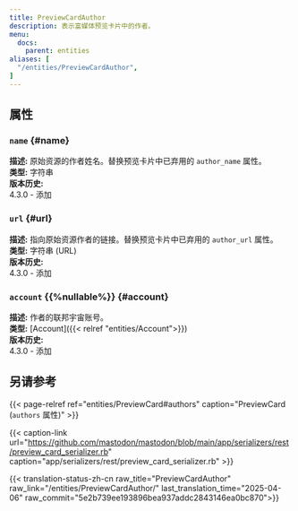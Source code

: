 ```yaml
---
title: PreviewCardAuthor
description: 表示富媒体预览卡片中的作者。
menu:
  docs:
    parent: entities
aliases: [
  "/entities/PreviewCardAuthor",
]
---
```


## 属性

### `name` {#name}

**描述:** 原始资源的作者姓名。替换预览卡片中已弃用的 `author_name` 属性。\
**类型:** 字符串\
**版本历史:**\
4.3.0 - 添加

### `url` {#url}

**描述:** 指向原始资源作者的链接。替换预览卡片中已弃用的 `author_url` 属性。\
**类型:** 字符串 (URL)\
**版本历史:**\
4.3.0 - 添加

### `account` {{%nullable%}} {#account}

**描述:** 作者的联邦宇宙账号。\
**类型:** [Account]({{< relref "entities/Account">}})\
**版本历史:**\
4.3.0 - 添加

## 另请参考

{{< page-relref ref="entities/PreviewCard#authors" caption="PreviewCard (`authors` 属性)" >}}

{{< caption-link url="https://github.com/mastodon/mastodon/blob/main/app/serializers/rest/preview_card_serializer.rb" caption="app/serializers/rest/preview_card_serializer.rb" >}}

{{< translation-status-zh-cn raw_title="PreviewCardAuthor" raw_link="/entities/PreviewCardAuthor/" last_translation_time="2025-04-06" raw_commit="5e2b739ee193896bea937addc2843146ea0bc870">}}
